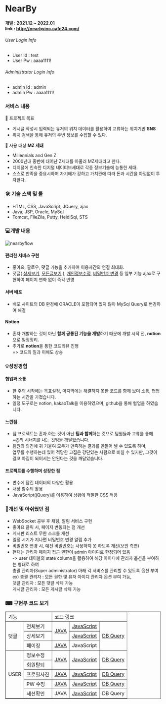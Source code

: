 # NearBy

**개발 : 2021.12 ~ 2022.01** <br>
**link : http://nearbyinc.cafe24.com/**
###### User Login Info
* User Id : test
* User Pw : aaaa1111!
###### Administrator Login Info
* admin Id : admin
* admin Pw : aaaa1111!

### 서비스 내용
👀 프로젝트 목표
* 게시글 작성시 입력되는 유저의 위치 데이터를 활용하여 교류하는 위치기반 **SNS**
* 위치 검색을 통해 유저의 주변 정보를 수집할 수 있다.

👀 사용 대상
**MZ 세대**
  * Millennials and Gen Z
  * 2000년대 중반에 태어난 Z세대를 아울러 MZ세대라고 한다.
  * 디지털에 친숙한 디지털 네이티브세대로 각종 정보기술에 능통한 세대.
  * 스스로 만족을 중요시하며 자기애가 강하고 가치관에 따라 돈과 시간을 아낌없이 투자한다.

### 🛠 기술 스택 및 툴
* HTML, CSS, JavaScript, JQuery, ajax
* Java, JSP, Oracle, MySql
* Tomcat, FileZila, Putty, HeidiSql, STS

### 💻개발 내용


<img src="https://s3.us-west-2.amazonaws.com/secure.notion-static.com/59540447-6001-4cf1-962f-4930e2df25f6/20220314_090339.png?X-Amz-Algorithm=AWS4-HMAC-SHA256&X-Amz-Content-Sha256=UNSIGNED-PAYLOAD&X-Amz-Credential=AKIAT73L2G45EIPT3X45%2F20220320%2Fus-west-2%2Fs3%2Faws4_request&X-Amz-Date=20220320T045054Z&X-Amz-Expires=86400&X-Amz-Signature=00ef6b82c13998b1e20dbdb191466ca2eacc8702f4d139f2ae4852c230afcce1&X-Amz-SignedHeaders=host&response-content-disposition=filename%20%3D%2220220314_090339.png%22&x-id=GetObject" title="nearbyflow" />


#### 편리한 서비스 구현
* 좋아요, 팔로우, 댓글 기능을 추가하여 이용자간의 연결 최대화.
* 댓글(
[상세보기](https://github.com/SojeongYoony/NearBy/blob/master/NEARBY/src/main/webapp/WEB-INF/views/board/selectView.jsp), 
[모든글보기](https://github.com/SojeongYoony/NearBy/blob/master/NEARBY/src/main/webapp/WEB-INF/views/board/board.jsp)
), 
[개인정보수정](https://github.com/SojeongYoony/NearBy/blob/master/NEARBY/src/main/webapp/WEB-INF/views/member/mypage.jsp), 
[비밀번호 변경](https://github.com/SojeongYoony/NearBy/blob/master/NEARBY/src/main/webapp/WEB-INF/views/member/changePw.jsp) 등 일부 기능 ajax로 구현하여 페이지 변화 없이 즉각 반영

#### 서버 배포
* 배포 사이트의 DB 환경에 ORACLE이 포함되어 있지 않아 MySql Query로 변경하여 해결

#### Notion
* 혼자 개발하는 것이 아닌 **함께 공통된 기능을 개발**하기 때문에 개발 시작 전, **notion**으로 일정정리.
* 추가로 **notion**을 통한 코드리뷰 진행 <br>
  => 코드의 질과 이해도 상승
  
### 💡성장경험
#### 협업과 소통
* 한 주의 시작에는 목표설정, 마지막에는 해결하지 못한 코드를 함께 보며 소통, 협업하는 시간을 가졌습니다.
* 일정 도구로는 notion, kakaoTalk을 이용하였으며, github을 통해 협업을 하였습니다.

#### 느낀점
* 팀 프로젝트는 혼자 하는 것이 아닌 **팀과 함께**하는 것으로 팀원들과 교류를 통해 +@의 시너지를 내는 것임을 깨달았습니다.
* 팀원의 의견에 귀 기울여 모두가 만족하는 결과를 만들어 낼 수 있도록 하며,<br>
  업무를 수행하는데 있어 적당한 고집은 강단있는 사람으로 비칠 수 있지만, 그것이 결코 아집이 되어서는 안된다는 것을 깨달았습니다.
  
#### 프로젝트를 수행하며 성장한 점
* 변수에 담긴 데이터의 다양한 활용
* 내장 함수의 활용
* JavaScript(jQuery)를 이용하여 상황에 적절한 CSS 적용

### 📌개선 및 아쉬웠던 점
* WebSocket 공부 후 채팅, 알림 서비스 구현
* 좋아요 클릭 시, 페이지 변동되는 점 개선
* 게시판 리스트 무한 스크롤 개선
* 일정 시기가 지나면 비밀번호 변경 알림 추가
* 비밀번호 변경 시, 예전 비밀번호는 사용하지 못 하도록 개선(보안 측면)
* 현재는 관리자 페이지 접근 권한이 admin 아이디로 한정되어 있음 <br>
-> user 테이블의 state column을 활용하여 해당 아이디에 관리자 옵션을 부여하는 형태로 하여 <br> 
   총괄 관리자(Super administrator) 아래 각 서비스를 관리할 수 있도록 옵션 부여 <br>
ex) 총괄 관리자 : 모든 권한 및 유저 아이디 관리자 옵션 부여 가능, <br>
    댓글 관리자 : 모든 댓글 삭제 가능 <br>
    게시글 관리자 : 모든 게시글 삭제 가능 <br>


### ⌨ 구현부 코드 보기

<table border="1">
<tbody>

<tr>
<td colspan="2">기능</td>
<td colspan="3">코드 링크</td>
</tr>

<tr>
<td rowspan="4">댓글</td>
<td>전체보기</td>
<td rowspan="3">
<a href="https://github.com/SojeongYoony/NearBy/blob/master/NEARBY/src/main/java/com/koreait/nearby/service/ReplyServiceImpl.java">
JAVA
</a>
</td>
<td>
<a href="https://github.com/SojeongYoony/NearBy/blob/master/NEARBY/src/main/webapp/WEB-INF/views/board/board.jsp">
JavaScript
</a>
</td>
<td rowspan="4">
<a href="https://github.com/SojeongYoony/NearBy/blob/master/NEARBY/src/main/resources/mybatis/mapper/reply.xml">
DB Query
</a>
</td>
</tr>

<tr>
<td>상세보기</td>
<td>
<a href="https://github.com/SojeongYoony/NearBy/blob/master/NEARBY/src/main/webapp/WEB-INF/views/board/selectView.jsp">
JavaScript
</a>
</td>
<tr>

<tr>
<td>페이징</td>
<td>
<a href="https://github.com/SojeongYoony/NearBy/blob/master/NEARBY/src/main/java/com/koreait/nearby/util/PageUtils.java">
JAVA
</a>
</td>
<td>JavaScript</td>
<tr>
<td rowspan="7">USER</td>
</tr>

<tr>
<td>정보수정</td>
<td rowspan="2">
<a href="https://github.com/SojeongYoony/NearBy/blob/master/NEARBY/src/main/java/com/koreait/nearby/service/MemberServiceImpl.java">
JAVA
</a>
</td>
<td rowspan="2">
<a href="https://github.com/SojeongYoony/NearBy/blob/master/NEARBY/src/main/webapp/WEB-INF/views/member/mypage.jsp">
JavaScript
</a>
</td>
<td rowspan="2">
<a href="https://github.com/SojeongYoony/NearBy/blob/master/NEARBY/src/main/resources/mybatis/mapper/member.xml">
DB Query
</a>
</td>
</tr>

<tr>
<td>회원탈퇴</td>
</tr>

<tr>
<td>프로필사진</td>
<td>
<a href="https://github.com/SojeongYoony/NearBy/blob/master/NEARBY/src/main/java/com/koreait/nearby/service/ProfileServiceImpl.java">
JAVA
</a>
</td>
<td>
<a href="https://github.com/SojeongYoony/NearBy/blob/master/NEARBY/src/main/webapp/WEB-INF/views/member/mypage.jsp">
JavaScript
</a>
</td>
<td>
<a href="https://github.com/SojeongYoony/NearBy/blob/master/NEARBY/src/main/resources/mybatis/mapper/profile.xml">
DB Query
</a>
</td>
</tr>

<tr>
<td>PW 수정</td>
<td>
<a href="https://github.com/SojeongYoony/NearBy/blob/master/NEARBY/src/main/java/com/koreait/nearby/service/MemberServiceImpl.java">
JAVA
</a>
</td>
<td>
<a href="https://github.com/SojeongYoony/NearBy/blob/master/NEARBY/src/main/webapp/WEB-INF/views/member/changePw.jsp">
JavaScript
</a>
</td>
<td>
<a href="https://github.com/SojeongYoony/NearBy/blob/master/NEARBY/src/main/resources/mybatis/mapper/member.xml">
DB Query
</a>
</td>
</tr>

<tr>
<td>세션확인</td>
<td>JAVA</td>
<td>
<a href="https://github.com/SojeongYoony/NearBy/blob/master/NEARBY/src/main/webapp/WEB-INF/views/layout/header.jsp">
JavaScript
</a>
</td>
<td>DB Query</td>
</tr>

</tbody>
</table>
